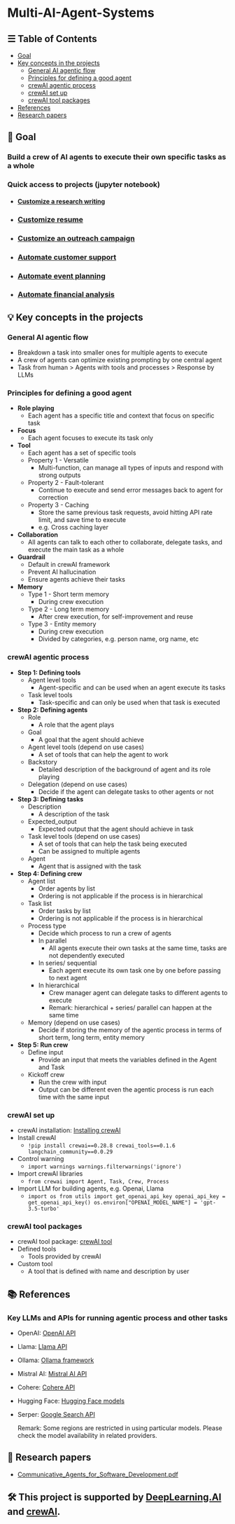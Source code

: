 # Multi-AI-Agent-Systems

## ☰ Table of Contents
- [Goal](https://github.com/SC92113/Multi-AI-Agent-System/tree/main?tab=readme-ov-file#-goal)
- [Key concepts in the projects](https://github.com/SC92113/Multi-AI-Agent-System/tree/main?tab=readme-ov-file#-key-concepts-in-the-projects)
  - [General AI agentic flow](https://github.com/SC92113/Multi-AI-Agent-System/tree/main?tab=readme-ov-file#general-ai-agentic-flow)
  - [Principles for defining a good agent](https://github.com/SC92113/Multi-AI-Agent-System?tab=readme-ov-file#principles-for-defining-a-good-agent)
  - [crewAI agentic process](https://github.com/SC92113/Multi-AI-Agent-System?tab=readme-ov-file#crewai-agentic-process)
  - [crewAI set up](https://github.com/SC92113/Multi-AI-Agent-System?tab=readme-ov-file#crewai-set-up)
  - [crewAI tool packages](https://github.com/SC92113/Multi-AI-Agent-System?tab=readme-ov-file#crewai-tool-packages)
- [References](https://github.com/SC92113/Multi-AI-Agent-System/tree/main?tab=readme-ov-file#-references)
- [Research papers](https://github.com/SC92113/Multi-AI-Agent-System/tree/main?tab=readme-ov-file#-research-papers)

## 🎯 Goal
### Build a crew of AI agents to execute their own specific tasks as a whole
### Quick access to projects (jupyter notebook)
- #### [Customize a research writing](https://github.com/SC92113/Multi-AI-Agent-Systems/blob/93bfe0a33996f1716fea4d6f8eed97e56885b572/Research_Writing_Agent.ipynb)
- ### [Customize resume](https://github.com/SC92113/Multi-AI-Agent-Systems/blob/93bfe0a33996f1716fea4d6f8eed97e56885b572/Resume_Customization_Agent.ipynb)
- ### [Customize an outreach campaign](https://github.com/SC92113/Multi-AI-Agent-Systems/blob/93bfe0a33996f1716fea4d6f8eed97e56885b572/Customer_Outreach_System_Agent.ipynb)
- ### [Automate customer support](https://github.com/SC92113/Multi-AI-Agent-Systems/blob/93bfe0a33996f1716fea4d6f8eed97e56885b572/Customer_Support_Automation.ipynb)
- ### [Automate event planning](https://github.com/SC92113/Multi-AI-Agent-Systems/blob/93bfe0a33996f1716fea4d6f8eed97e56885b572/Event_Planning_Automation_Agent.ipynb)
- ### [Automate financial analysis](https://github.com/SC92113/Multi-AI-Agent-Systems/blob/93bfe0a33996f1716fea4d6f8eed97e56885b572/Financial_Analysis_Agent.ipynb)

## 💡 Key concepts in the projects
### General AI agentic flow
- Breakdown a task into smaller ones for multiple agents to execute
- A crew of agents can optimize existing prompting by one central agent
- Task from human > Agents with tools and processes > Response by LLMs

### Principles for defining a good agent
- **Role playing**
  - Each agent has a specific title and context that focus on specific task
- **Focus**
  - Each agent focuses to execute its task only
- **Tool**
  - Each agent has a set of specific tools
  - Property 1 - Versatile
    - Multi-function, can manage all types of inputs and respond with strong outputs
  - Property 2 - Fault-tolerant
    - Continue to execute and send error messages back to agent for correction
  - Property 3 - Caching
    - Store the same previous task requests, avoid hitting API rate limit, and save time to execute
    - e.g. Cross caching layer
- **Collaboration**
  - All agents can talk to each other to collaborate, delegate tasks, and execute the main task as a whole
- **Guardrail**
  - Default in crewAI framework
  - Prevent AI hallucination
  - Ensure agents achieve their tasks
- **Memory**
  - Type 1 - Short term memory
    - During crew execution
  - Type 2 - Long term memory
    - After crew execution, for self-improvement and reuse 
  - Type 3 - Entity memory
    - During crew execution
    - Divided by categories, e.g. person name, org name, etc

### crewAI agentic process
- **Step 1: Defining tools**
  - Agent level tools
    - Agent-specific and can be used when an agent execute its tasks
  - Task level tools 
    - Task-specific and can only be used when that task is executed
- **Step 2: Defining agents**
  - Role
    - A role that the agent plays
  - Goal
    - A goal that the agent should achieve
  - Agent level tools (depend on use cases)
    - A set of tools that can help the agent to work
  - Backstory
    - Detailed description of the background of agent and its role playing 
  - Delegation (depend on use cases)
    - Decide if the agent can delegate tasks to other agents or not
- **Step 3: Defining tasks**
  - Description
    - A description of the task
  - Expected_output
    - Expected output that the agent should achieve in task
  - Task level tools (depend on use cases)
    - A set of tools that can help the task being executed
    - Can be assigned to multiple agents
  - Agent
    - Agent that is assigned with the task
- **Step 4: Defining crew**
  - Agent list
    - Order agents by list
    - Ordering is not applicable if the process is in hierarchical
  - Task list
    - Order tasks by list
    - Ordering is not applicable if the process is in hierarchical
  - Process type
    - Decide which process to run a crew of agents
    - In parallel
      - All agents execute their own tasks at the same time, tasks are not dependently executed
    - In series/ sequential
      - Each agent execute its own task one by one before passing to next agent
    - In hierarchical
      - Crew manager agent can delegate tasks to different agents to execute
      - Remark: hierarchical + series/ parallel can happen at the same time
  - Memory (depend on use cases)
    - Decide if storing the memory of the agentic process in terms of short term, long term, entity memory
- **Step 5: Run crew**
  - Define input
    - Provide an input that meets the variables defined in the Agent and Task 
  - Kickoff crew
    - Run the crew with input
    - Output can be different even the agentic process is run each time with the same input

### crewAI set up
- crewAI installation: [Installing crewAI](https://docs.crewai.com/getting-started/Installing-CrewAI/)
- Install crewAI
  - `!pip install crewai==0.28.8 crewai_tools==0.1.6 langchain_community==0.0.29`
- Control warning
  - `import warnings
    warnings.filterwarnings('ignore')`
- Import crewAI libraries
  - `from crewai import Agent, Task, Crew, Process`
- Import LLM for building agents, e.g. Openai, Llama
  - `import os
    from utils import get_openai_api_key
    openai_api_key = get_openai_api_key()
    os.environ["OPENAI_MODEL_NAME"] = 'gpt-3.5-turbo'`

### crewAI tool packages
- crewAI tool package: [crewAI tool](https://docs.crewai.com/core-concepts/Tools/)
- Defined tools
  - Tools provided by crewAI
- Custom tool
  - A tool that is defined with name and description by user

## 📚 References 
### Key LLMs and APIs for running agentic process and other tasks

- OpenAI: [OpenAI API](https://platform.openai.com/login?launch)
- Llama: [Llama API](https://www.llama-api.com/)
- Ollama: [Ollama framework](https://ollama.com/)
- Mistral AI: [Mistral AI API](https://docs.mistral.ai/api/)
- Cohere: [Cohere API](https://docs.cohere.com/)
- Hugging Face: [Hugging Face models](https://huggingface.co/models)
- Serper: [Google Search API](https://serper.dev/?gad_source=1&gclid=Cj0KCQjw8MG1BhCoARIsAHxSiQnrNkCFKl50asaTMGGs7v7_CqZO11xifflridfnUkHYfErJ2nBh7DIaAnDJEALw_wcB)

  Remark: Some regions are restricted in using particular models. Please check the model availability in related providers.
    
## 🔎 Research papers
- [Communicative_Agents_for_Software_Development.pdf](https://github.com/SC92113/Multi-AI-Agent-Systems/blob/93bfe0a33996f1716fea4d6f8eed97e56885b572/Communicative_Agents_for_Software_Development.pdf)

## 🛠️ This project is supported by [DeepLearning.AI](https://www.deeplearning.ai/) and [crewAI](https://www.crewai.com/).
